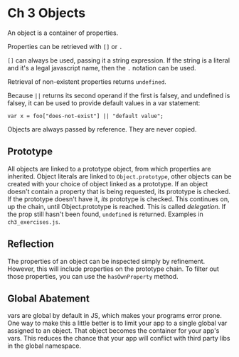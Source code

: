 Ch 3 Objects
==================

An object is a container of properties.

Properties can be retrieved with `[]` or `.`

`[]` can always be used, passing it a string expression. If the string is a literal and it's a legal javascript name, then the `.` notation can be used.

Retrieval of non-existent properties returns `undefined`.

Because `||` returns its second operand if the first is falsey, and undefined is falsey, it can be used to provide default values in a var statement:

```
var x = foo["does-not-exist"] || "default value";
```

Objects are always passed by reference. They are never copied.

## Prototype

All objects are linked to a prototype object, from which properties are inherited. Object literals are linked to `Object.prototype`, other objects can be created with your choice of object linked as a prototype. If an object doesn't contain a property that is being requested, its prototype is checked. If the prototype doesn't have it, *its* prototype is checked. This continues on, up the chain, until Object.prototype is reached. This is called *delegation*. If the prop still hasn't been found, `undefined` is returned. Examples in `ch3_exercises.js`.

## Reflection

The properties of an object can be inspected simply by refinement. However, this will include properties on the prototype chain. To filter out those properties, you can use the `hasOwnProperty` method.

## Global Abatement

vars are global by default in JS, which makes your programs error prone. One way to make this a little better is to limit your app to a single global var assigned to an object. That object becomes the container for your app's vars. This reduces the chance that your app will conflict with third party libs in the global namespace.
